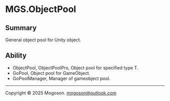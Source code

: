 # MGS.ObjectPool

## Summary

General object pool for Unity object.

## Ability

- ObjectPool, ObjectPoolPro, Object pool for specified type T.
- GoPool, Object pool for GameObject.
- GoPoolManager, Manager of gameobject pool.

---

Copyright © 2025 Mogoson.	mogoson@outlook.com
